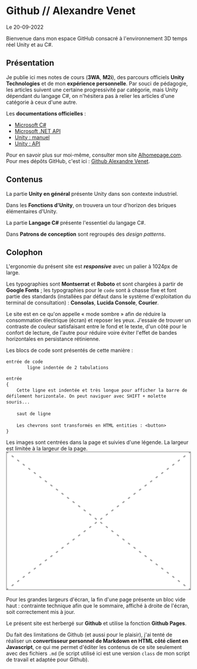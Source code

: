# Github // Alexandre Venet

Le 20-09-2022

Bienvenue dans mon espace GitHub consacré à l'environnement 3D temps réel Unity et au C#.

## Présentation

Je publie ici mes notes de cours (**3WA**, **M2i**), des parcours officiels **Unity Technologies** et de mon **expérience personnelle**. Par souci de pédagogie, les articles suivent une certaine progressivité par catégorie, mais Unity dépendant du langage C#, on n'hésitera pas à relier les articles d'une catégorie à ceux d'une autre.

Les **documentations officielles** :
- [Microsoft C#](https://docs.microsoft.com/fr-fr/dotnet/csharp "Microsoft C#")
- [Microsoft .NET API](https://docs.microsoft.com/fr-fr/dotnet/api "Microsoft .NET API")
- [Unity : manuel](https://docs.unity3d.com/Manual "Unity : manuel")
- [Unity : API](https://docs.unity3d.com/ScriptReference "Unity : API")

Pour en savoir plus sur moi-même, consulter mon site [Alhomepage.com](https://www.alhomepage.com "Alhomepage"). Pour mes dépôts GitHub, c'est ici : [Github Alexandre Venet](https://github.com/AlexandreVenet "Github Alexandre Venet").

## Contenus

La partie **Unity en général** présente Unity dans son contexte industriel.

Dans les **Fonctions d'Unity**, on trouvera un tour d'horizon des briques élémentaires d'Unity.

La partie **Langage C#** présente l'essentiel du langage C#.

Dans **Patrons de conception** sont regroupés des *design patterns*.

## Colophon

L'ergonomie du présent site est ***responsive*** avec un palier à 1024px de large.

Les typographies sont **Montserrat** et **Roboto** et sont chargées à partir de **Google Fonts** ; les typographies pour le `code` sont à chasse fixe et font partie des standards (installées par défaut dans le système d'exploitation du terminal de consultation) : **Consolas**, **Lucida Console**, **Courier**.

Le site est en ce qu'on appelle « mode sombre » afin de réduire la consommation électrique (écran) et reposer les yeux. J'essaie de trouver un contraste de couleur satisfaisant entre le fond et le texte, d'un côté pour le confort de lecture, de l'autre pour réduire voire éviter l'effet de bandes horizontales en persistance rétinienne.

Les blocs de code sont présentés de cette manière : 
```
entrée de code
		ligne indentée de 2 tabulations
```
```
entrée 
{
	Cette ligne est indentée et très longue pour afficher la barre de défilement horizontale. On peut naviguer avec SHIFT + molette souris...
	
	saut de ligne
	
	Les chevrons sont transformés en HTML entities : <button>
}
```

Les images sont centrées dans la page et suivies d'une légende. La largeur est limitée à la largeur de la page.
![Exemple d'une image au format SVG, 320x240px, suivie de sa légende, légende qui peut être sur plusieurs lignes.](../media/ImageSVG.svg)

Pour les grandes largeurs d'écran, la fin d'une page présente un bloc vide haut : contrainte technique afin que le sommaire, affiché à droite de l'écran, soit correctement mis à jour.

Le présent site est herbergé sur **Github** et utilise la fonction **Github Pages**.

Du fait des limitations de Github (et aussi pour le plaisir), j'ai tenté de réaliser un **convertisseur personnel de Markdown en HTML côté client en Javascript**, ce qui me permet d'éditer les contenus de ce site seulement avec des fichiers `.md` (le script utilisé ici est une version `class` de mon script de travail et adaptée pour Github).